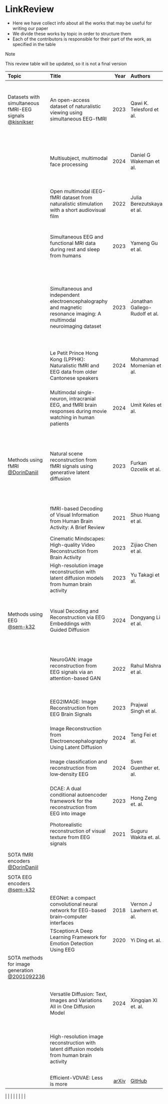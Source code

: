# LinkReview

- Here we have collect info about all the works that may be useful for writing our paper
- We divide these works by topic in order to structure them
- Each of the contributors is responsible for their part of the work, as specified in the table

> [!NOTE]
> This review table will be updated, so it is not a final version

| Topic | Title | Year | Authors | Paper | Code | Summary |
| :--- | :--- | ---: | :--- | :--- | :--- | :--- |
| Datasets with simultaneous fMRI-EEG signals <br> [@kisnikser](https://github.com/kisnikser) | An open-access dataset of naturalistic viewing using simultaneous EEG-fMRI | 2023 | Qawi K. Telesford et al. | [scientific data](https://www.nature.com/articles/s41597-023-02458-8) | [GitHub](https://github.com/NathanKlineInstitute/NATVIEW_EEGFMRI) | Recordings of **simultaneous** fRMI-EEG from 22 individuals across various visual and naturalistic stimulus. Visual tasks: flickering checkerboard, visual paradigm Inscapes, several short video movies. |
|      | Multisubject, multimodal face processing | 2024 | Daniel G Wakeman et al. | [scientific data](https://www.nature.com/articles/sdata20151) | [OpenNeuro](https://openneuro.org/datasets/ds000117/versions/1.0.6) | Containts **simultaneous** fMRI-EEG data for 16 participants. Visual stimuli: perceptual task on pictures of familiar, unfamiliar and scrambled faces during two visits to the laboratory. |
|      | Open multimodal iEEG-fMRI dataset from naturalistic stimulation with a short audiovisual film | 2022 | Julia Berezutskaya et al. | [scientific data](https://www.nature.com/articles/s41597-022-01173-0) | [GitHub #1](https://github.com/UMCU-RIBS/ieeg-fmri-dataset-validation), [GitHub #2](https://github.com/UMCU-RIBS/ieeg-fmri-dataset-quickstart) | Contains fMRI-EEG data for 51 participants, but non-simultaneous. Short audiovisual film stimulus, around 6 minutes of Pippi Longstocking. |
|      | Simultaneous EEG and functional MRI data during rest and sleep from humans | 2023 | Yameng Gu et al. | [Data in Brief](https://www.sciencedirect.com/science/article/pii/S2352340923001774) | [Download](https://openneuro.org/datasets/ds003768/versions/1.0.11) | Investigate spontaneous brain activity across distinct brain states. Contains fMRI-EEG data from 33 participants during the resting state and sleep. No visual stimuli. |
|      | Simultaneous and independent electroencephalography and magnetic resonance imaging: A multimodal neuroimaging dataset | 2023 | Jonathan Gallego-Rudolf et al. | [Data in Brief](https://www.sciencedirect.com/science/article/pii/S2352340923007461) | [Download](https://data.mendeley.com/datasets/crhybxpdy6/2) | Contains EEG and MRI data from 20 males performing eyes-open and eyes-closed tasks, with EEG recorded both inside and outside the MRI scanner. Total approximately 28 sessions. Not suitable for us, it is for studying the effect of simultaneously taking sensor readings. No visual stimuli. |   
|      | Le Petit Prince Hong Kong (LPPHK): Naturalistic fMRI and EEG data from older Cantonese speakers | 2024 | Mohammad Momenian et al. | [bioRxiv](https://www.biorxiv.org/content/10.1101/2024.04.24.590842v1) | [OpenNeuro](https://openneuro.org/datasets/ds004718/versions/1.1.0) | Sessions of fMRI and EEG for 52 participants. Audio stimuli: The Little Prince in Cantonese for approximately 20 minutes. Non-simultaneous. | 
|      | Multimodal single-neuron, intracranial EEG, and fMRI brain responses during movie watching in human patients | 2024 | Umit Keles et al. | [scientific data](https://www.nature.com/articles/s41597-024-03029-1) | [GitHub](https://github.com/OpenNeuroDatasets/ds004798), [OpenNeuro](https://openneuro.org/datasets/ds004798/versions/1.0.5) | Contains fMRI-EEG data for 20 participants. Visual stimuli: 8-min long excerpt from the video "Bang! You're Dead", arecognition memory test for movie content. |
| Methods using fMRI <br> [@DorinDaniil](https://github.com/DorinDaniil) | Natural scene reconstruction from fMRI signals using generative latent diffusion | 2023 | Furkan Ozcelik et al. | [arXiv](https://arxiv.org/abs/2303.05334) | [GitHub](https://github.com/ozcelikfu/brain-diffuser) | Reconstruct a low-quality image, using the pre-trained VDVAE. Enhance the fidelity of the generated image with a pre-trained diffusion model (e.g., SD 1.5), using image and text embeddings as a context for generation process. Use sklearn ridge regression as an fMRI encoder |
|      | fMRI-based Decoding of Visual Information from Human Brain Activity: A Brief Review | 2021 | Shuo Huang et al. | [Springer Link](https://link.springer.com/article/10.1007/s11633-020-1263-y) | - | Analyze architectures. The diagrams show that at the time of 2019, generative architectures are actively used. |
|      | Cinematic Mindscapes: High-quality Video Reconstruction from Brain Activity | 2023 | Zijiao Chen et al. | [arXiv](https://arxiv.org/abs/2305.11675) | [GitHub](https://github.com/jqin4749/MindVideo), [Website](https://www.mind-video.com/) | Decoding video sequences using fMRI data. SC-MBM encoder for fMRI. |
|      | High-resolution image reconstruction with latent diffusion models from human brain activity | 2023 | Yu Takagi et al. | [arXiv](https://arxiv.org/abs/2306.11536) | [GitHub](https://github.com/yu-takagi/StableDiffusionReconstruction) | |
| Methods using EEG <br> [@sem-k32](https://github.com/sem-k32) | Visual Decoding and Reconstruction via EEG Embeddings with Guided Diffusion | 2024 | Dongyang Li et al. | [arXiv](https://arxiv.org/abs/2403.07721v5) | [GitHub](https://github.com/dongyangli-del/EEG_Image_decode)  | EEG encoder = Transformer -> CNN (for spatiotemp. dependencies) -> MLP; EEG context vector is used to reconstruct image CLIP-vector. The latter is used in diffusion model to gen images |
|      | NeuroGAN: image reconstruction from EEG signals via an attention-based GAN | 2022 | Rahul Mishra et al. | [Springer Link](https://link.springer.com/article/10.1007/s00521-022-08178-1) | - | CNN encoder for EEG incorporated into GAN's generator. $$ Loss = Loss_{\text{GAN}} + Loss_{\text{image classification}} + Loss_{\text{perceptial loss}} $$ |
|      | EEG2IMAGE: Image Reconstruction from EEG Brain Signals | 2023 | Prajwal Singh et al. | [arXiv](https://arxiv.org/abs/2302.10121) | [GitHub](https://github.com/prajwalsingh/EEG2Image) | Individual EEG feature extractor (LSTM, constastive learning) + conditioned GAN for image generation |
|      | Image Reconstruction from Electroencephalography Using Latent Diffusion | 2024 | Teng Fei et al. | [arXiv](https://arxiv.org/abs/2404.01250) | [GitHub](https://github.com/desa-lab/EEG-Image-Reconstruction) |   info-gypsy   |
|      | Image classification and reconstruction from low‑density EEG | 2024 | Sven Guenther et. al. | [Nature Reports](https://www.nature.com/articles/s41598-024-66228-1.pdf) |  |   compare diffrent EEG-encoders for classification/reconstruction (diffusion conditioning) tasks   |
|      | DCAE: A dual conditional autoencoder framework for the reconstruction from EEG into image | 2023 | Hong Zeng et. al. | [ELSEVIER](https://www.sciencedirect.com/science/article/pii/S1746809422008941/pdfft?casa_token=z0Oo8Ta4XzYAAAAA:dWKusVo-7Q2LnOswCxTnUmq9dO0mYcmEEsoKyRxARZ4AiWUPeyRHB3Knk7gnKn5Fn7v1BJvAdQ&md5=9c72d87f28b37ae7865377f44dbff021&pid=1-s2.0-S1746809422008941-main.pdf) |  |   CNN EEG encoder to approxiamate DenseNet image vector + **UNet** architecture to generate image  |
|      | Photorealistic reconstruction of visual texture from EEG signals | 2021 | Suguru Wakita et. al. | [Frontiers](https://www.frontiersin.org/articles/10.3389/fncom.2021.754587/pdf) |  | uses VAE model. Input is image + EEG, proccessed separetely and then fused; output is image + EEG, separetely processed |
| SOTA fMRI encoders <br> [@DorinDaniil](https://github.com/DorinDaniil) |     |     |     |     |     |     |
|      |      |      |      |      |      |      |
| SOTA EEG encoders <br> [@sem-k32](https://github.com/sem-k32) |     |     |     |     |     |     |
|      |   EEGNet: a compact convolutional neural network for EEG-based brain–computer interfaces   |   2018   |   Vernon J Lawhern et. al.   |   [IOPScience](https://iopscience.iop.org/article/10.1088/1741-2552/aace8c)   |   -  |   CNN-model with decoupled time and space convolutions   |
|      |   TSception:A Deep Learning Framework for Emotion Detection Using EEG   |   2020   |   Yi Ding et. al.   |   [IEEE](https://ieeexplore.ieee.org/document/9206750)   |      |   another CNN-model   |
| SOTA methods for image generation <br> [@2001092236](https://github.com/2001092236) |     |     |     |     |     |     |
|      |  Versatile Diffusion: Text, Images and Variations All in One Diffusion Model    |   2024   | Xingqian Xl et. al.     |   [arxiv](https://arxiv.org/pdf/2211.08332)   |  [github](https://github.com/SHI-Labs/Versatile-Diffusion)    |    based on image and/or text generates image and text. Uses VAE (input->latent), context encoders (different input modalities into one embedding space) and Diffusion Model|
|      |    High-resolution image reconstruction with latent diffusion models from human brain activity	  |      |      |      |      |  CLIP for encoding text, LDM for conditional generation. They train encoder (Image+Text->fMRI) and decoder (fMRI->image). Use freezed NNs. Models: LDM, CLIP
    |
|      |   Efficient-VDVAE: Less is more   |   [arXiv](https://arxiv.org/abs/2306.11536) | [GitHub](https://github.com/yu-takagi/StableDiffusionReconstruction) |     |      |     |


|      |      |      |      |      |      |      |
